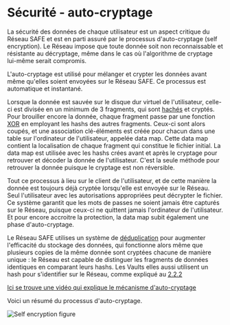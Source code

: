 # Sécurité - auto-cryptage
La sécurité des données de chaque utilisateur est un aspect critique du Réseau SAFE et est en parti assuré par le processus d'auto-cryptage (self encryption). Le Réseau impose que toute donnée soit non reconnaissable et résistante au décryptage, même dans le cas où l'algorithme de cryptage lui-même serait compromis.

L'auto-cryptage est utilisé pour mélanger et crypter les données avant même qu'elles soient envoyées sur le Réseau SAFE. Ce processus est automatique et instantané.

Lorsque la donnée est sauvée sur le disque dur virtuel de l'utilisateur, celle-ci est divisée en un minimum de 3 fragments, qui sont [hachés](http://fr.wikipedia.org/wiki/Fonction_de_hachage) et cryptés. Pour brouiller encore la donnée, chaque fragment passe par une fonction [XOR](http://fr.wikipedia.org/wiki/Fonction_OU_exclusif) en employant  les hashs des autres fragments.
Ceux-ci sont alors coupés, et une association clé-éléments est créée pour chacun dans une table sur l'ordinateur de l'utilisateur, appelée data map. Cette data map contient la localisation de chaque fragment qui constitue le fichier initial. La data map est utilisée avec les hashs crées avant et après le cryptage pour retrouver et décoder la donnée de l'utilisateur. C'est la seule méthode pour retrouver la donnée puisque le cryptage est non réversible.

Tout ce processus à lieu sur le client de l'utilisateur, et de cette manière la donnée est toujours déjà cryptée lorsqu'elle est envoyée sur le Réseau. Seul l'utilisateur avec les autorisations appropriées peut décrypter le fichier. Ce système garantit que les mots de passes ne soient jamais être capturés sur le Réseau, puisque ceux-ci ne quittent jamais l'ordinateur de l'utilisateur. Et pour encore accroitre la protection, la data map subit également une phase d'auto-cryptage.

Le Réseau SAFE utilises un système de [déduplication](http://fr.wikipedia.org/wiki/D%C3%A9duplication) pour augmenter l'efficacité du stockage des données, qui fonctionne alors même que plusieurs copies de la même donnée sont cryptées chacune de manière unique : le Réseau est capable de distinguer les fragments de données identiques en comparant leurs hashs. Les Vaults elles aussi utilisent un hash pour s'identifier sur le Réseau, comme expliqué au [2.2.2](./guaranteed_vault_identification.html)


[Ici se trouve une vidéo qui explique le mécanisme d'auto-cryptage](https://www.youtube.com/watch?v=Jnvwv4z17b4)

Voici un résumé du processus d'auto-cryptage.

![Self encryption figure](./img/self-encryption.png)
